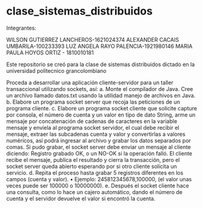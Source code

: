 # clase_sistemas_distribuidos

Integrantes:

WILSON GUTIERREZ LANCHEROS-1621024374
ALEXANDER CACAIS UMBARILA-100233393
LUZ ANGELA RAYO PALENCIA-1921980146
MARIA PAULA HOYOS ORTIZ - 1810010181






Este repositorio se creó para la clase de sistemas distribuidos dictado en la universidad politecnico grancolombiano


Proceda a desarrollar una aplicación cliente-servidor para un taller transaccional
utilizando sockets, así:
a. Monte el compilador de Java. Cree un archivo llamado datos.txt usando la utilidad
manejo de archivos en Java.
b. Elabore un programa socket server que recoja las peticiones de un programa cliente.
c. Elabore un programa socket cliente que solicite capture por consola, el número de
cuenta y un valor en tipo de dato String, arme un mensaje por concatenación de
cadenas de caracteres en la variable mensaje y envíela al programa socket servidor,
el cual debe recibir el mensaje, extraer las subcadenas cuenta y valor y convertirlas
a valores numéricos, así podrá ingresar al archivo y grabar los datos separados por
comas. Si pudo grabar, el socket server debe enviar un mensaje al cliente diciendo:
Registro grabado OK, o un NO-OK si la operación falló. El cliente recibe el mensaje,
publica el resultado y cierra la transacción, pero el socket server queda abierto
esperando por si otro cliente solicita un servicio.
d. Repita el proceso hasta grabar 5 registros diferentes en los campos (cuenta y valor).
• Ejemplo: 245812345678,100000, (el valor unas veces puede ser 100000 o
10000000).
e. Después el socket cliente hace una consulta, como lo hace un cajero automático,
dando el número de cuenta y el servidor devuelve el valor si encontró la cuenta.

